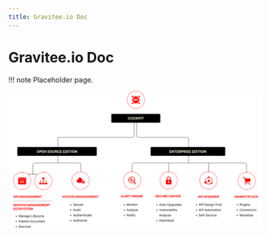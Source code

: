 ```yaml
---
title: Gravitee.io Doc
---
```


# Gravitee.io Doc

!!! note
        Placeholder page.

![The Gravitee.io platform](assets/gravitee-platform.png)